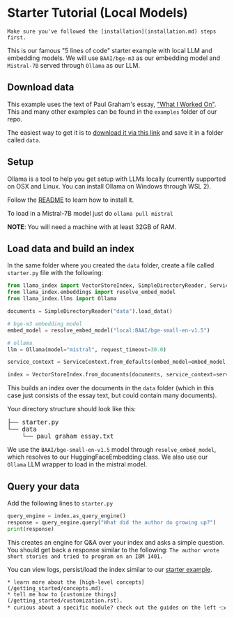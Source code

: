 # Starter Tutorial (Local Models)

```{tip}
Make sure you've followed the [installation](installation.md) steps first.
```

This is our famous "5 lines of code" starter example with local LLM and embedding models. We will use `BAAI/bge-m3` as our embedding model and `Mistral-7B` served through `Ollama` as our LLM.


## Download data

This example uses the text of Paul Graham's essay, ["What I Worked On"](http://paulgraham.com/worked.html). This and many other examples can be found in the `examples` folder of our repo.

The easiest way to get it is to [download it via this link](https://raw.githubusercontent.com/run-llama/llama_index/main/docs/examples/data/paul_graham/paul_graham_essay.txt) and save it in a folder called `data`.

## Setup

Ollama is a tool to help you get setup with LLMs locally (currently supported on OSX and Linux. You can install Ollama on Windows through WSL 2).

Follow the [README](https://github.com/jmorganca/ollama) to learn how to install it.

To load in a Mistral-7B model just do `ollama pull mistral`

**NOTE**: You will need a machine with at least 32GB of RAM.

## Load data and build an index

In the same folder where you created the `data` folder, create a file called `starter.py` file with the following:

```python
from llama_index import VectorStoreIndex, SimpleDirectoryReader, ServiceContext
from llama_index.embeddings import resolve_embed_model
from llama_index.llms import Ollama

documents = SimpleDirectoryReader("data").load_data()

# bge-m3 embedding model
embed_model = resolve_embed_model("local:BAAI/bge-small-en-v1.5")

# ollama
llm = Ollama(model="mistral", request_timeout=30.0)

service_context = ServiceContext.from_defaults(embed_model=embed_model, llm=llm)

index = VectorStoreIndex.from_documents(documents, service_context=service_context)

```

This builds an index over the documents in the `data` folder (which in this case just consists of the essay text, but could contain many documents).

Your directory structure should look like this:

<pre>
├── starter.py
└── data
    └── paul_graham_essay.txt
</pre>

We use the `BAAI/bge-small-en-v1.5` model through `resolve_embed_model`, which resolves to our HuggingFaceEmbedding class. We also use our `Ollama` LLM wrapper to load in the mistral model.

## Query your data

Add the following lines to `starter.py`

```python
query_engine = index.as_query_engine()
response = query_engine.query("What did the author do growing up?")
print(response)
```

This creates an engine for Q&A over your index and asks a simple question. You should get back a response similar to the following: `The author wrote short stories and tried to program on an IBM 1401.`

You can view logs, persist/load the index similar to our [starter example](/getting_started/starter_example.md).

```{admonition} Next Steps
* learn more about the [high-level concepts](/getting_started/concepts.md).
* tell me how to [customize things](/getting_started/customization.rst).
* curious about a specific module? check out the guides on the left 👈
```
